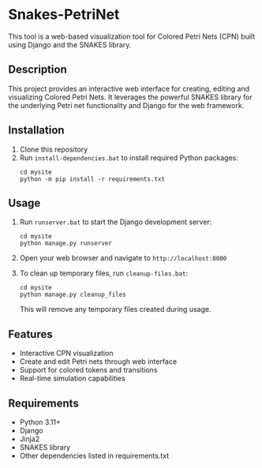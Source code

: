 # Snakes-PetriNet

This tool is a web-based visualization tool for Colored Petri Nets (CPN) built using Django and the SNAKES library.

## Description
This project provides an interactive web interface for creating, editing and visualizing Colored Petri Nets. It leverages the powerful SNAKES library for the underlying Petri net functionality and Django for the web framework.

## Installation

1. Clone this repository
2. Run `install-dependencies.bat` to install required Python packages:
   ```
   cd mysite
   python -m pip install -r requirements.txt
   ```

## Usage

1. Run `runserver.bat` to start the Django development server:
   ```
   cd mysite
   python manage.py runserver
   ```
2. Open your web browser and navigate to `http://localhost:8000`

3. To clean up temporary files, run `cleanup-files.bat`:
   ```
   cd mysite
   python manage.py cleanup_files
   ```
   This will remove any temporary files created during usage.

## Features

- Interactive CPN visualization
- Create and edit Petri nets through web interface
- Support for colored tokens and transitions
- Real-time simulation capabilities

## Requirements

- Python 3.11+
- Django
- Jinja2
- SNAKES library
- Other dependencies listed in requirements.txt
